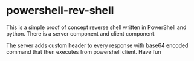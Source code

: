 # powershell-rev-shell
This is a simple proof of concept reverse shell written in PowerShell and python. There is a server component and client component. 

The server adds custom header to every response with base64 encoded command that then executes from powershell client.
Have fun
